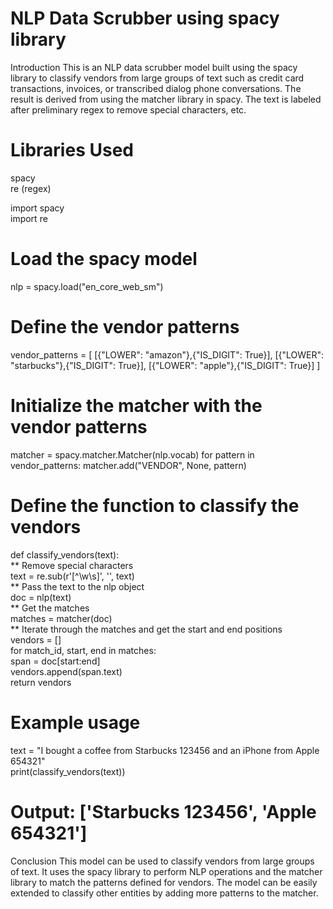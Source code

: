 # NLP Data Scrubber using spacy library
Introduction
This is an NLP data scrubber model built using the spacy library to classify vendors from large groups of text such as credit card transactions, invoices, or transcribed dialog phone conversations. The result is derived from using the matcher library in spacy. The text is labeled after preliminary regex to remove special characters, etc.

# Libraries Used
spacy  
re (regex)  

import spacy  
import re  

# Load the spacy model
nlp = spacy.load("en_core_web_sm")

# Define the vendor patterns
vendor_patterns = [
    [{"LOWER": "amazon"},{"IS_DIGIT": True}],
    [{"LOWER": "starbucks"},{"IS_DIGIT": True}],
    [{"LOWER": "apple"},{"IS_DIGIT": True}]
    ]

# Initialize the matcher with the vendor patterns
matcher = spacy.matcher.Matcher(nlp.vocab)
for pattern in vendor_patterns:
    matcher.add("VENDOR", None, pattern)

# Define the function to classify the vendors
def classify_vendors(text):  
    ** Remove special characters  
        text = re.sub(r'[^\w\s]', '', text)    
    ** Pass the text to the nlp object  
        doc = nlp(text)  
    ** Get the matches  
        matches = matcher(doc)  
    ** Iterate through the matches and get the start and end positions  
        vendors = []  
        for match_id, start, end in matches:  
            span = doc[start:end]  
            vendors.append(span.text)  
        return vendors  

# Example usage
text = "I bought a coffee from Starbucks 123456 and an iPhone from Apple 654321"  
print(classify_vendors(text))  

# Output: ['Starbucks 123456', 'Apple 654321']


Conclusion
This model can be used to classify vendors from large groups of text. It uses the spacy library to perform NLP operations and the matcher library to match the patterns defined for vendors. The model can be easily extended to classify other entities by adding more patterns to the matcher.
